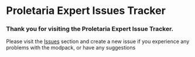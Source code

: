 # Proletaria Expert Issues Tracker

### Thank you for visiting the Proletaria Expert Issue Tracker.

Please visit the [Issues](https://github.com/BisectStudios/ProletariaExpertIssues/issues) section and create a new issue if you experience any problems with the modpack, or have any suggestions
